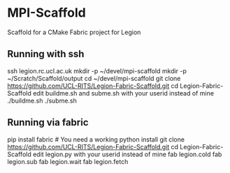 # MPI-Scaffold
Scaffold for a CMake Fabric project for Legion

## Running with ssh

ssh legion.rc.ucl.ac.uk
mkdir -p ~/devel/mpi-scaffold
mkdir -p ~/Scratch/Scaffold/output
cd ~/devel/mpi-scaffold
git clone https://github.com/UCL-RITS/Legion-Fabric-Scaffold.git
cd Legion-Fabric-Scaffold
edit buildme.sh and subme.sh with your userid instead of mine
./buildme.sh
./subme.sh

## Running via fabric

pip install fabric # You need a working python install
git clone https://github.com/UCL-RITS/Legion-Fabric-Scaffold.git
cd Legion-Fabric-Scaffold
edit legion.py with your userid instead of mine
fab legion.cold
fab legion.sub
fab legion.wait
fab legion.fetch
